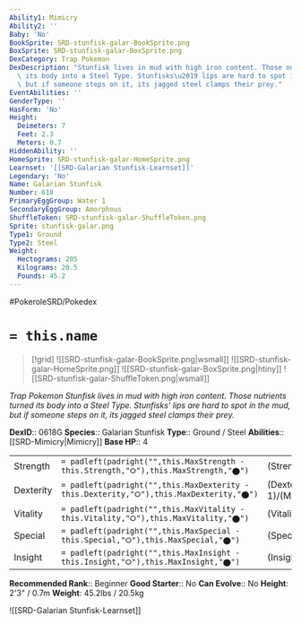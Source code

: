 ```yaml
---
Ability1: Mimicry
Ability2: ''
Baby: 'No'
BookSprite: SRD-stunfisk-galar-BookSprite.png
BoxSprite: SRD-stunfisk-galar-BoxSprite.png
DexCategory: Trap Pokemon
DexDescription: "Stunfisk lives in mud with high iron content. Those nutrients turned\
  \ its body into a Steel Type. Stunfisks\u2019 lips are hard to spot in the mud,\
  \ but if someone steps on it, its jagged steel clamps their prey."
EventAbilities: ''
GenderType: ''
HasForm: 'No'
Height:
  Deimeters: 7
  Feet: 2.3
  Meters: 0.7
HiddenAbility: ''
HomeSprite: SRD-stunfisk-galar-HomeSprite.png
Learnset: '[[SRD-Galarian Stunfisk-Learnset]]'
Legendary: 'No'
Name: Galarian Stunfisk
Number: 618
PrimaryEggGroup: Water 1
SecondaryEggGroup: Amorphous
ShuffleToken: SRD-stunfisk-galar-ShuffleToken.png
Sprite: stunfisk-galar.png
Type1: Ground
Type2: Steel
Weight:
  Hectograms: 205
  Kilograms: 20.5
  Pounds: 45.2
---
```


#PokeroleSRD/Pokedex

# `= this.name`

> [!grid]
> ![[SRD-stunfisk-galar-BookSprite.png|wsmall]]
> ![[SRD-stunfisk-galar-HomeSprite.png]]
> ![[SRD-stunfisk-galar-BoxSprite.png|htiny]]
> ![[SRD-stunfisk-galar-ShuffleToken.png|wsmall]]


*Trap Pokemon*
*Stunfisk lives in mud with high iron content. Those nutrients turned its body into a Steel Type. Stunfisks’ lips are hard to spot in the mud, but if someone steps on it, its jagged steel clamps their prey.*

**DexID**:: 0618G
**Species**:: Galarian Stunfisk
**Type**:: Ground / Steel
**Abilities**:: [[SRD-Mimicry|Mimicry]]
**Base HP**:: 4

|           |                                                                                        |                                          |
| --------- | -------------------------------------------------------------------------------------- | ---------------------------------------- |
| Strength  | `= padleft(padright("",this.MaxStrength - this.Strength,"⭘"),this.MaxStrength,"⬤")`    | (Strength::2)/(MaxStrength::5)   |
| Dexterity | `= padleft(padright("",this.MaxDexterity - this.Dexterity,"⭘"),this.MaxDexterity,"⬤")` | (Dexterity:: 1)/(MaxDexterity::3) |
| Vitality  | `= padleft(padright("",this.MaxVitality - this.Vitality,"⭘"),this.MaxVitality,"⬤")`    | (Vitality::3)/(MaxVitality::6)   |
| Special   | `= padleft(padright("",this.MaxSpecial - this.Special,"⭘"),this.MaxSpecial,"⬤")`       | (Special::2)/(MaxSpecial::4)     |
| Insight   | `= padleft(padright("",this.MaxInsight - this.Insight,"⭘"),this.MaxInsight,"⬤")`       | (Insight::2)/(MaxInsight::5)     |


**Recommended Rank**:: Beginner
**Good Starter**:: No
**Can Evolve**:: No
**Height**: 2'3" / 0.7m
**Weight**: 45.2lbs / 20.5kg

![[SRD-Galarian Stunfisk-Learnset]]